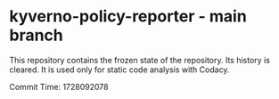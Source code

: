 # kyverno-policy-reporter - main branch

This repository contains the frozen state of the repository.
Its history is cleared. It is used only for static code
analysis with Codacy.

Commit Time: 1728092078